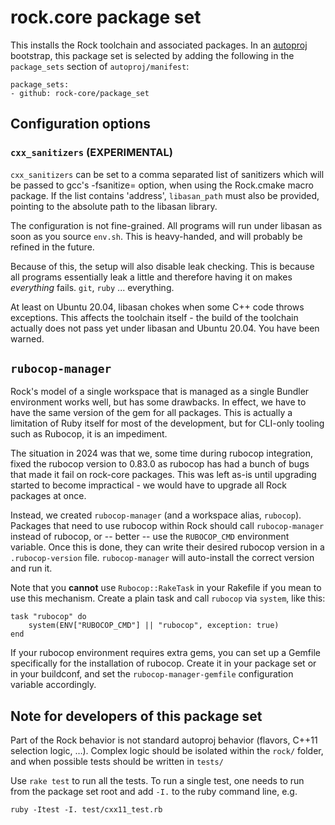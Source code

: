# rock.core package set

This installs the Rock toolchain and associated packages. In an
[autoproj](http://rock-robotics.org/documentation/autoproj) bootstrap, this
package set is selected by adding the following in the `package_sets` section
of `autoproj/manifest`:

```
package_sets:
- github: rock-core/package_set
```
## Configuration options

### `cxx_sanitizers` (EXPERIMENTAL)

`cxx_sanitizers` can be set to a comma separated list of sanitizers which will
be passed to gcc's -fsanitize= option, when using the Rock.cmake macro package.
If the list contains 'address', `libasan_path` must also be provided, pointing to
the absolute path to the libasan library.

The configuration is not fine-grained. All programs will run under libasan as
soon as you source `env.sh`. This is heavy-handed, and will probably be refined
in the future.

Because of this, the setup will also disable leak checking. This is because all
programs essentially leak a little and therefore having it on makes
*everything* fails. `git`, `ruby` ... everything.

At least on Ubuntu 20.04, libasan chokes when some C++ code throws exceptions.
This affects the toolchain itself - the build of the toolchain actually does not
pass yet under libasan and Ubuntu 20.04. You have been warned.

## `rubocop-manager`

Rock's model of a single workspace that is managed as a single Bundler
environment works well, but has some drawbacks. In effect, we have to have
the same version of the gem for all packages. This is actually a limitation
of Ruby itself for most of the development, but for CLI-only tooling such
as Rubocop, it is an impediment.

The situation in 2024 was that we, some time during rubocop integration,
fixed the rubocop version to 0.83.0 as rubocop has had a bunch of bugs that
made it fail on rock-core packages. This was left as-is until upgrading
started to become impractical - we would have to upgrade all Rock packages
at once.

Instead, we created `rubocop-manager` (and a workspace alias, `rubocop`).
Packages that need to use rubocop within Rock should call `rubocop-manager`
instead of rubocop, or -- better -- use the `RUBOCOP_CMD` environment variable.
Once this is done, they can write their desired rubocop version in a
`.rubocop-version` file. `rubocop-manager` will auto-install the correct
version and run it.

Note that you **cannot** use `Rubocop::RakeTask` in your Rakefile if you
mean to use this mechanism. Create a plain task and call `rubocop` via
`system`, like this:

```
task "rubocop" do
    system(ENV["RUBOCOP_CMD"] || "rubocop", exception: true)
end
```

If your rubocop environment requires extra gems, you can set up a Gemfile
specifically for the installation of rubocop. Create it in your package set or
in your buildconf, and set the `rubocop-manager-gemfile` configuration variable
accordingly.

## Note for developers of this package set

Part of the Rock behavior is not standard autoproj behavior (flavors, C++11
selection logic, …). Complex logic should be isolated within the `rock/`
folder, and when possible tests should be written in `tests/`

Use `rake test` to run all the tests. To run a single test, one needs to run
from the package set root and add `-I.` to the ruby command line, e.g.

```
ruby -Itest -I. test/cxx11_test.rb
```
